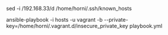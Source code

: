 sed -i /192.168.33/d /home/horni/.ssh/known_hosts

ansible-playbook -i hosts -u vagrant -b --private-key=/home/horni/.vagrant.d/insecure_private_key playbook.yml 
